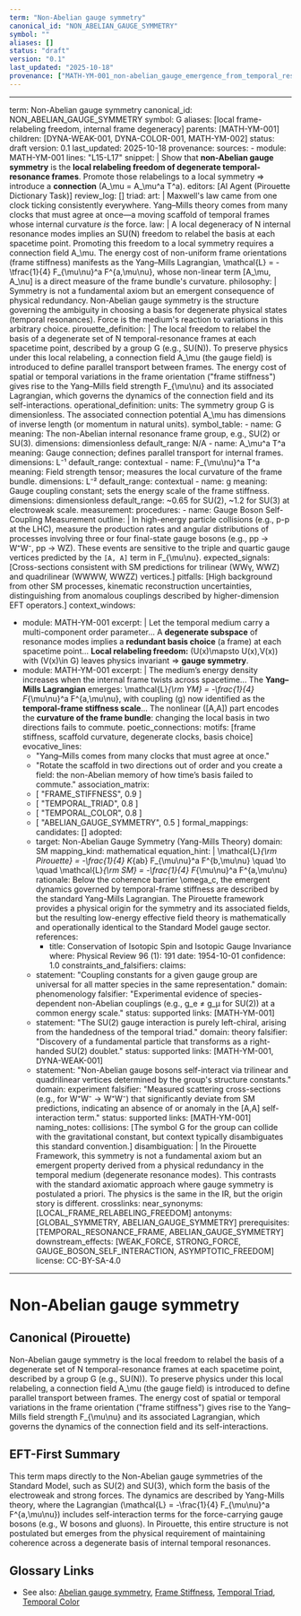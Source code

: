 ```yaml
---
term: "Non-Abelian gauge symmetry"
canonical_id: "NON_ABELIAN_GAUGE_SYMMETRY"
symbol: ""
aliases: []
status: "draft"
version: "0.1"
last_updated: "2025-10-18"
provenance: ["MATH-YM-001_non-abelian_gauge_emergence_from_temporal_resonance_frames"]
---
```


---
term: Non-Abelian gauge symmetry
canonical_id: NON_ABELIAN_GAUGE_SYMMETRY
symbol: G
aliases: [local frame-relabeling freedom, internal frame degeneracy]
parents: [MATH-YM-001]
children: [DYNA-WEAK-001, DYNA-COLOR-001, MATH-YM-002]
status: draft
version: 0.1
last_updated: 2025-10-18
provenance:
  sources:
    - module: MATH-YM-001
      lines: "L15-L17"
      snippet: |
        Show that **non-Abelian gauge symmetry** is the **local relabeling freedom of degenerate temporal-resonance frames**. Promote those relabelings to a local symmetry ⇒ introduce a **connection** (A_\mu = A_\mu^a T^a).
  editors: [AI Agent (Pirouette Dictionary Task)]
  review_log: []
triad:
  art: |
    Maxwell's law came from one clock ticking consistently everywhere. Yang–Mills theory comes from many clocks that must agree at once—a moving scaffold of temporal frames whose internal curvature *is* the force.
  law: |
    A local degeneracy of N internal resonance modes implies an SU(N) freedom to relabel the basis at each spacetime point. Promoting this freedom to a local symmetry requires a connection field A_\mu. The energy cost of non-uniform frame orientations (frame stiffness) manifests as the Yang–Mills Lagrangian, \mathcal{L} = -\tfrac{1}{4} F_{\mu\nu}^a F^{a,\mu\nu}, whose non-linear term [A_\mu, A_\nu] is a direct measure of the frame bundle's curvature.
  philosophy: |
    Symmetry is not a fundamental axiom but an emergent consequence of physical redundancy. Non-Abelian gauge symmetry is the structure governing the ambiguity in choosing a basis for degenerate physical states (temporal resonances). Force is the medium's reaction to variations in this arbitrary choice.
pirouette_definition: |
  The local freedom to relabel the basis of a degenerate set of N temporal-resonance frames at each spacetime point, described by a group G (e.g., SU(N)). To preserve physics under this local relabeling, a connection field A_\mu (the gauge field) is introduced to define parallel transport between frames. The energy cost of spatial or temporal variations in the frame orientation ("frame stiffness") gives rise to the Yang–Mills field strength F_{\mu\nu} and its associated Lagrangian, which governs the dynamics of the connection field and its self-interactions.
operational_definition:
  units: The symmetry group G is dimensionless. The associated connection potential A_\mu has dimensions of inverse length (or momentum in natural units).
  symbol_table:
    - name: G
      meaning: The non-Abelian internal resonance frame group, e.g., SU(2) or SU(3).
      dimensions: dimensionless
      default_range: N/A
    - name: A_\mu^a T^a
      meaning: Gauge connection; defines parallel transport for internal frames.
      dimensions: L⁻¹
      default_range: contextual
    - name: F_{\mu\nu}^a T^a
      meaning: Field strength tensor; measures the local curvature of the frame bundle.
      dimensions: L⁻²
      default_range: contextual
    - name: g
      meaning: Gauge coupling constant; sets the energy scale of the frame stiffness.
      dimensions: dimensionless
      default_range: ~0.65 for SU(2), ~1.2 for SU(3) at electroweak scale.
  measurement:
    procedures:
      - name: Gauge Boson Self-Coupling Measurement
        outline: |
          In high-energy particle collisions (e.g., p-p at the LHC), measure the production rates and angular distributions of processes involving three or four final-state gauge bosons (e.g., pp → W⁺W⁻, pp → WZ). These events are sensitive to the triple and quartic gauge vertices predicted by the `[A, A]` term in F_{\mu\nu}.
        expected_signals: [Cross-sections consistent with SM predictions for trilinear (WWγ, WWZ) and quadrilinear (WWWW, WWZZ) vertices.]
        pitfalls: [High background from other SM processes, kinematic reconstruction uncertainties, distinguishing from anomalous couplings described by higher-dimension EFT operators.]
context_windows:
  - module: MATH-YM-001
    excerpt: |
      Let the temporal medium carry a multi-component order parameter... A **degenerate subspace** of resonance modes implies a **redundant basis choice** (a frame) at each spacetime point... **Local relabeling freedom:** (U(x)\mapsto U(x),V(x)) with (V(x)\in G) leaves physics invariant ⇒ **gauge symmetry**.
  - module: MATH-YM-001
    excerpt: |
      The medium’s energy density increases when the internal frame twists across spacetime... The **Yang–Mills Lagrangian** emerges: \mathcal{L}_{\rm YM} = -\frac{1}{4} F_{\mu\nu}^a F^{a,\mu\nu}, with coupling (g) now identified as the **temporal-frame stiffness scale**... The nonlinear ([A,A]) part encodes the **curvature of the frame bundle**: changing the local basis in two directions fails to commute.
poetic_connections:
  motifs: [frame stiffness, scaffold curvature, degenerate clocks, basis choice]
  evocative_lines:
    - "Yang–Mills comes from many clocks that must agree at once."
    - "Rotate the scaffold in two directions out of order and you create a field: the non-Abelian memory of how time’s basis failed to commute."
  association_matrix:
    - [ "FRAME_STIFFNESS", 0.9 ]
    - [ "TEMPORAL_TRIAD", 0.8 ]
    - [ "TEMPORAL_COLOR", 0.8 ]
    - [ "ABELIAN_GAUGE_SYMMETRY", 0.5 ]
formal_mappings:
  candidates: []
  adopted:
    - target: Non-Abelian Gauge Symmetry (Yang-Mills Theory)
      domain: SM
      mapping_kind: mathematical
      equation_hint: |
        \mathcal{L}_{\rm Pirouette} = -\frac{1}{4} K_{ab} F_{\mu\nu}^a F^{b,\mu\nu} \quad \to \quad \mathcal{L}_{\rm SM} = -\frac{1}{4} F_{\mu\nu}^a F^{a,\mu\nu}
      rationale: Below the coherence barrier \omega_c, the emergent dynamics governed by temporal-frame stiffness are described by the standard Yang-Mills Lagrangian. The Pirouette framework provides a physical origin for the symmetry and its associated fields, but the resulting low-energy effective field theory is mathematically and operationally identical to the Standard Model gauge sector.
      references:
        - title: Conservation of Isotopic Spin and Isotopic Gauge Invariance
          where: Physical Review 96 (1): 191
          date: 1954-10-01
      confidence: 1.0
constraints_and_falsifiers:
  claims:
    - statement: "Coupling constants for a given gauge group are universal for all matter species in the same representation."
      domain: phenomenology
      falsifier: "Experimental evidence of species-dependent non-Abelian couplings (e.g., g_e ≠ g_μ for SU(2)) at a common energy scale."
      status: supported
      links: [MATH-YM-001]
    - statement: "The SU(2) gauge interaction is purely left-chiral, arising from the handedness of the temporal triad."
      domain: theory
      falsifier: "Discovery of a fundamental particle that transforms as a right-handed SU(2) doublet."
      status: supported
      links: [MATH-YM-001, DYNA-WEAK-001]
    - statement: "Non-Abelian gauge bosons self-interact via trilinear and quadrilinear vertices determined by the group's structure constants."
      domain: experiment
      falsifier: "Measured scattering cross-sections (e.g., for W⁺W⁻ → W⁺W⁻) that significantly deviate from SM predictions, indicating an absence of or anomaly in the [A,A] self-interaction term."
      status: supported
      links: [MATH-YM-001]
naming_notes:
  collisions: [The symbol G for the group can collide with the gravitational constant, but context typically disambiguates this standard convention.]
  disambiguation: |
    In the Pirouette Framework, this symmetry is not a fundamental axiom but an emergent property derived from a physical redundancy in the temporal medium (degenerate resonance modes). This contrasts with the standard axiomatic approach where gauge symmetry is postulated a priori. The physics is the same in the IR, but the origin story is different.
crosslinks:
  near_synonyms: [LOCAL_FRAME_RELABELING_FREEDOM]
  antonyms: [GLOBAL_SYMMETRY, ABELIAN_GAUGE_SYMMETRY]
  prerequisites: [TEMPORAL_RESONANCE_FRAME, ABELIAN_GAUGE_SYMMETRY]
  downstream_effects: [WEAK_FORCE, STRONG_FORCE, GAUGE_BOSON_SELF_INTERACTION, ASYMPTOTIC_FREEDOM]
license: CC-BY-SA-4.0
---

# Non-Abelian gauge symmetry

## Canonical (Pirouette)
Non-Abelian gauge symmetry is the local freedom to relabel the basis of a degenerate set of N temporal-resonance frames at each spacetime point, described by a group G (e.g., SU(N)). To preserve physics under this local relabeling, a connection field A_\mu (the gauge field) is introduced to define parallel transport between frames. The energy cost of spatial or temporal variations in the frame orientation ("frame stiffness") gives rise to the Yang–Mills field strength F_{\mu\nu} and its associated Lagrangian, which governs the dynamics of the connection field and its self-interactions.

## EFT-First Summary
This term maps directly to the Non-Abelian gauge symmetries of the Standard Model, such as SU(2) and SU(3), which form the basis of the electroweak and strong forces. The dynamics are described by Yang-Mills theory, where the Lagrangian \(\mathcal{L} = -\frac{1}{4} F_{\mu\nu}^a F^{a,\mu\nu}\) includes self-interaction terms for the force-carrying gauge bosons (e.g., W bosons and gluons). In Pirouette, this entire structure is not postulated but emerges from the physical requirement of maintaining coherence across a degenerate basis of internal temporal resonances.

## Glossary Links
- See also: [Abelian gauge symmetry](<link>), [Frame Stiffness](<link>), [Temporal Triad](<link>), [Temporal Color](<link>)
